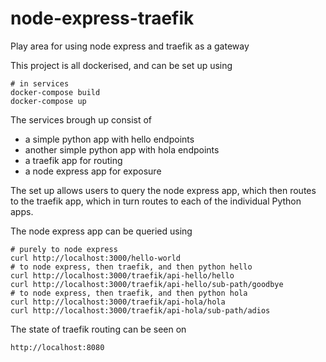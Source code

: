 # node-express-traefik
Play area for using node express and traefik as a gateway

This project is all dockerised, and can be set up using
```
# in services
docker-compose build
docker-compose up
```

The services brough up consist of
- a simple python app with hello endpoints
- another simple python app with hola endpoints
- a traefik app for routing
- a node express app for exposure

The set up allows users to query the node express app, which then routes to the traefik app, which in turn routes to each of the individual Python apps.

The node express app can be queried using
```
# purely to node express
curl http://localhost:3000/hello-world
# to node express, then traefik, and then python hello
curl http://localhost:3000/traefik/api-hello/hello
curl http://localhost:3000/traefik/api-hello/sub-path/goodbye
# to node express, then traefik, and then python hola
curl http://localhost:3000/traefik/api-hola/hola
curl http://localhost:3000/traefik/api-hola/sub-path/adios
```

The state of traefik routing can be seen on
```
http://localhost:8080
```